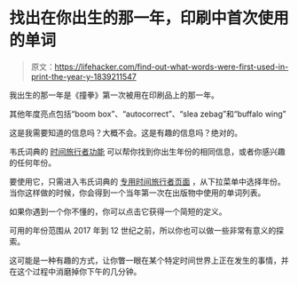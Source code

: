 # 找出在你出生的那一年，印刷中首次使用的单词

> 原文：<https://lifehacker.com/find-out-what-words-were-first-used-in-print-the-year-y-1839211547>

我出生的那一年是《撞拳》第一次被用在印刷品上的那一年。

其他年度亮点包括“boom box”、“autocorrect”、“slea zebag”和“buffalo wing”



这是我需要知道的信息吗？大概不会。这是有趣的信息吗？绝对的。

韦氏词典的 [时间旅行者功能](https://www.merriam-webster.com/time-traveler/) 可以帮你找到你出生年份的相同信息，或者你感兴趣的任何年份。

要使用它，只需进入韦氏词典的 [专用时间旅行者页面](https://www.merriam-webster.com/time-traveler/) ，从下拉菜单中选择年份。当你这样做的时候，你会得到一个当年第一次在出版物中使用的单词列表。

如果你遇到一个你不懂的，你可以点击它获得一个简短的定义。

可用的年份范围从 2017 年到 12 世纪之前，所以你也可以做一些非常有意义的探索。

这可能是一种有趣的方式，让你瞥一眼在某个特定时间世界上正在发生的事情，并在这个过程中消磨掉你下午的几分钟。